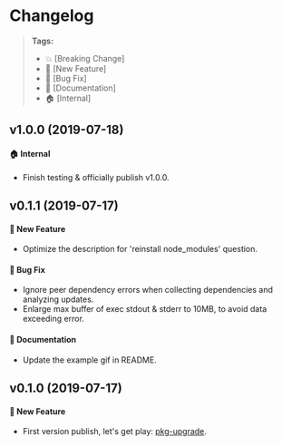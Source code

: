 # Changelog

> **Tags:**
> - :boom:   [Breaking Change]
> - :rocket: [New Feature]
> - :bug:    [Bug Fix]
> - :memo:   [Documentation]
> - :house:  [Internal]

## v1.0.0 (2019-07-18)

#### :house: Internal

- Finish testing & officially publish v1.0.0.

## v0.1.1 (2019-07-17)

#### :rocket: New Feature

- Optimize the description for 'reinstall node_modules' question.

#### :bug: Bug Fix

- Ignore peer dependency errors when collecting dependencies and analyzing updates.
- Enlarge max buffer of exec stdout & stderr to 10MB, to avoid data exceeding error.

#### :memo: Documentation

- Update the example gif in README.

## v0.1.0 (2019-07-17)

#### :rocket: New Feature

- First version publish, let's get play: [pkg-upgrade](https://www.npmjs.com/package/pkg-upgrade).
